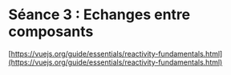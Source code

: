 # Séance 3 : Echanges entre composants

[https://vuejs.org/guide/essentials/reactivity-fundamentals.html](https://vuejs.org/guide/essentials/reactivity-fundamentals.html)
